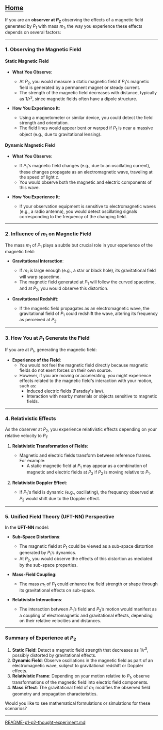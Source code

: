 [Home](https://t2m.io/VwvDcuw)
---

If you are an **observer at $P_2$** observing the effects of a magnetic field generated by $P_1$ with mass $m_1$, the way you experience these effects depends on several factors:

---

### **1. Observing the Magnetic Field**
#### **Static Magnetic Field**
- **What You Observe**:
  - At $P_2$, you would measure a static magnetic field if $P_1$'s magnetic field is generated by a permanent magnet or steady current.
  - The strength of the magnetic field decreases with distance, typically as $1/r^3$, since magnetic fields often have a dipole structure.

- **How You Experience It**:
  - Using a magnetometer or similar device, you could detect the field strength and orientation.
  - The field lines would appear bent or warped if $P_1$ is near a massive object (e.g., due to gravitational lensing).

#### **Dynamic Magnetic Field**
- **What You Observe**:
  - If $P_1$'s magnetic field changes (e.g., due to an oscillating current), these changes propagate as an electromagnetic wave, traveling at the speed of light $c$.
  - You would observe both the magnetic and electric components of this wave.

- **How You Experience It**:
  - If your observation equipment is sensitive to electromagnetic waves (e.g., a radio antenna), you would detect oscillating signals corresponding to the frequency of the changing field.

---

### **2. Influence of $m_1$ on Magnetic Field**
The mass $m_1$ of $P_1$ plays a subtle but crucial role in your experience of the magnetic field:
- **Gravitational Interaction**:
  - If $m_1$ is large enough (e.g., a star or black hole), its gravitational field will warp spacetime.
  - The magnetic field generated at $P_1$ will follow the curved spacetime, and at $P_2$, you would observe this distortion.

- **Gravitational Redshift**:
  - If the magnetic field propagates as an electromagnetic wave, the gravitational field of $P_1$ could redshift the wave, altering its frequency as perceived at $P_2$.

---

### **3. How You at $P_1$ Generate the Field**
If you are at $P_1$, generating the magnetic field:
- **Experience of the Field**:
  - You would not feel the magnetic field directly because magnetic fields do not exert forces on their own source.
  - However, if you are moving or accelerating, you might experience effects related to the magnetic field's interaction with your motion, such as:
    - Induced electric fields (Faraday's law).
    - Interaction with nearby materials or objects sensitive to magnetic fields.

---

### **4. Relativistic Effects**
As the observer at $P_2$, you experience relativistic effects depending on your relative velocity to $P_1$:
1. **Relativistic Transformation of Fields**:
   - Magnetic and electric fields transform between reference frames. For example:
     - A static magnetic field at $P_1$ may appear as a combination of magnetic and electric fields at $P_2$ if $P_2$ is moving relative to $P_1$.

2. **Relativistic Doppler Effect**:
   - If $P_1$'s field is dynamic (e.g., oscillating), the frequency observed at $P_2$ would shift due to the Doppler effect.

---

### **5. Unified Field Theory (UFT-NN) Perspective**
In the **UFT-NN** model:
- **Sub-Space Distortions**:
  - The magnetic field at $P_1$ could be viewed as a sub-space distortion generated by $P_1$’s dynamics.
  - At $P_2$, you would observe the effects of this distortion as mediated by the sub-space properties.

- **Mass-Field Coupling**:
  - The mass $m_1$ of $P_1$ could enhance the field strength or shape through its gravitational effects on sub-space.

- **Relativistic Interactions**:
  - The interaction between $P_1$’s field and $P_2$’s motion would manifest as a coupling of electromagnetic and gravitational effects, depending on their relative velocities and distances.

---

### **Summary of Experience at $P_2$**
1. **Static Field**: Detect a magnetic field strength that decreases as $1/r^3$, possibly distorted by gravitational effects.
2. **Dynamic Field**: Observe oscillations in the magnetic field as part of an electromagnetic wave, subject to gravitational redshift or Doppler effects.
3. **Relativistic Frame**: Depending on your motion relative to $P_1$, observe transformations of the magnetic field into electric field components.
4. **Mass Effect**: The gravitational field of $m_1$ modifies the observed field geometry and propagation characteristics. 

Would you like to see mathematical formulations or simulations for these scenarios?


---

[README-p1-p2-thought-experiment.md](https://t2m.io/PjfGp4O)
